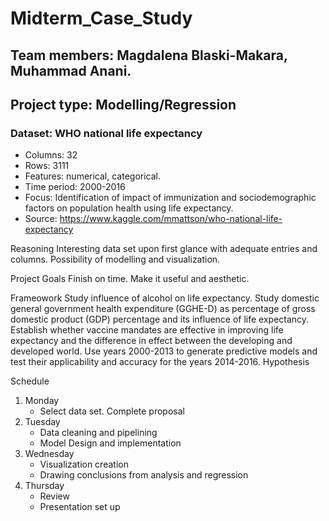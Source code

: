 # Midterm_Case_Study

## Team members: Magdalena Blaski-Makara, Muhammad Anani. 
## Project type: Modelling/Regression

### Dataset: WHO national life expectancy
- Columns: 32
- Rows: 3111
- Features: numerical, categorical.
- Time period: 2000-2016
- Focus: Identification of impact of immunization and sociodemographic factors on population health using life expectancy.
- Source: https://www.kaggle.com/mmattson/who-national-life-expectancy
 
Reasoning
Interesting data set upon first glance with adequate entries and columns. Possibility of modelling and visualization. 

Project Goals
Finish on time. Make it useful and aesthetic.

Frameowork
Study influence of alcohol on life expectancy.
Study domestic general government health expenditure (GGHE-D) as percentage of gross domestic product (GDP) percentage and its influence of life expectancy.
Establish whether vaccine mandates are effective in improving life expectancy and the difference in effect between the developing and developed world. 
Use years 2000-2013 to generate predictive models and test their applicability and accuracy for the years 2014-2016. 
Hypothesis

Schedule
 1. Monday 
    - Select data set. Complete proposal
 2. Tuesday 
    - Data cleaning and pipelining
    - Model Design and implementation
 3. Wednesday
    - Visualization creation 
    - Drawing conclusions from analysis and regression
 4. Thursday
    - Review 
    - Presentation set up
